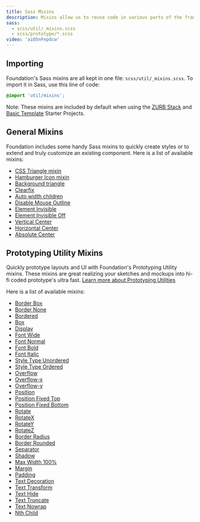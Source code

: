 ```yaml
---
title: Sass Mixins
description: Mixins allow us to reuse code in various parts of the framework. Foundation includes mixins for clearfixes, visibility, icons, shapes, and more.
sass:
  - scss/util/_mixins.scss
  - scss/prototype/*.scss
video: 'aiO5nFepdcw'
---
```


## Importing

Foundation's Sass mixins are all kept in one file: `scss/util/_mixins.scss`. To import it in Sass, use this line of code:

```scss
@import 'util/mixins';
```

Note: These mixins are included by default when using the [ZURB Stack](starter-projects.html#zurb-template) and [Basic Template](starter-projects.html#basic-template) Starter Projects.

## General Mixins

Foundation includes some handy Sass mixins to quickly create styles or to extend and truly customize an existing component. Here is a list of available mixins:

- [CSS Triangle mixin](#css-triangle)
- [Hamburger Icon mixin](#hamburger)
- [Background triangle](#background-triangle)
- [Clearfix](#clearfix)
- [Auto width children](#auto-width)
- [Disable Mouse Outline](#disable-mouse-outline)
- [Element Invisible](#element-invisible)
- [Element Invisible Off](#element-invisible-off)
- [Vertical Center](#vertical-center)
- [Horizontal Center](#horizontal-center)
- [Absolute Center](#absolute-center)

## Prototyping Utility Mixins

Quickly prototype layouts and UI with Foundation's Prototyping Utility mixins. These mixins are great realizing your sketches and mockups into hi-fi coded prototype's ultra fast. [Learn more about Prototyping Utilities](prototyping-utilities.html)

Here is a list of available mixins:

- [Border Box](#border-box)
- [Border None](#border-none)
- [Bordered](#bordered)
- [Box](#box)
- [Display](#display)
- [Font Wide](#font-wide)
- [Font Normal](#font-normal)
- [Font Bold](#font-bold)
- [Font Italic](#font-italic)
- [Style Type Unordered](#style-type-unordered)
- [Style Type Ordered](#style-type-ordered)
- [Overflow](#overflow)
- [Overflow-x](#overflow-x)
- [Overflow-y](#overflow-y)
- [Position](#position)
- [Position Fixed Top](#position-fixed-top)
- [Position Fixed Bottom](#position-fixed-bottom)
- [Rotate](#rotate)
- [RotateX](#rotatex)
- [RotateY](#rotatey)
- [RotateZ](#rotateZ)
- [Border Radius](#border-radius)
- [Border Rounded](#border-rounded)
- [Separator](#separator)
- [Shadow](#shadow)
- [Max Width 100%](#max-width-100)
- [Margin](#margin)
- [Padding](#padding)
- [Text Decoration](#text-decoration)
- [Text Transform](#text-transform)
- [Text Hide](#text-hide)
- [Text Truncate](#text-truncate)
- [Text Nowrap](#text-nowrap)
- [Nth Child](#first)
